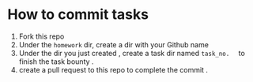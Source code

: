 # How to commit tasks

1. Fork this repo
2.  Under the `homework` dir, create a dir with your Github name 
3. Under the dir you just created , create a task dir named `task_no.  `  to finish the task bounty .
4.  create a pull request to this repo to complete the commit .